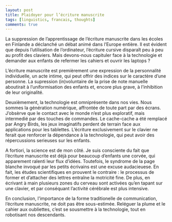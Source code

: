 ```yaml
---
layout: post
title: Plaidoyer pour l’écriture manuscrite
tags: [linguistics, francais, thoughts]
comments: true
---
```


La suppression de l’apprentissage de l’écriture manuscrite dans les écoles en Finlande a déclanché un débat animé dans l’Europe entière. Il est évident que depuis l’utilisation de l’ordinateur, l’écriture cursive disparaît peu à peu au profit des claviers. Mais devons-nous capituler face à la technologie et demander aux enfants de refermer les cahiers et ouvrir les laptops ? 

L’écriture manuscrite est premièrement une expression de la personnalité individuelle, un acte intime, qui peut offrir des indices sur le caractère d’une personne. La supression (in)voluntaire de la prise de note manuelle aboutirait à l’uniformisation des enfants et, encore plus grave, à l’inhibition de leur originalité.

Deuxièmement, la technologie est omniprésente dans nos vies. Nous sommes la génération numérique, affrontée de toute part par des écrans. J’obsèrve que le contact avec le monde n’est plus exploratif, mais intermedié par des touches de commandes. Le cache-cache a été remplacé par Angry Birds, les jeux imaginatifs perdent de terrain face aux applications pour les tablettes. L’écriture exclusivement sur le clavier ne ferait que renforcer la dépendance à la technologie, qui peut avoir des répercussions serieuses sur les enfants.

A fortiori, la science est de mon côté. Je suis consciente du fait que l’écriture manuscrite est déjà pour beaucoup d’enfants une corvée, qui apparement ralenti leur flux d’idées. Toutefois, le syndrome de la page blanche invoqué par les petits écrivains est une excuse audacieuese. En fait, les études scientifiques en prouvent le contraire : le processus de former et d’attacher des lettres entraîne la motricité fine. De plus, en écrivant à main plusieurs zones du cerveau sont activées qu’en tapant sur une clavier, et par conséquant l’activité cérébrale est plus intensive.

En conclusion, l’importance de la forme traditionelle de communication, l’écriture manuscrite, ne doit pas être sous-estimée. Reléguer la plume et le cahier aux oubliettes, c’est se sousmettre à la technologie, tout en robotisant nos descendants.
